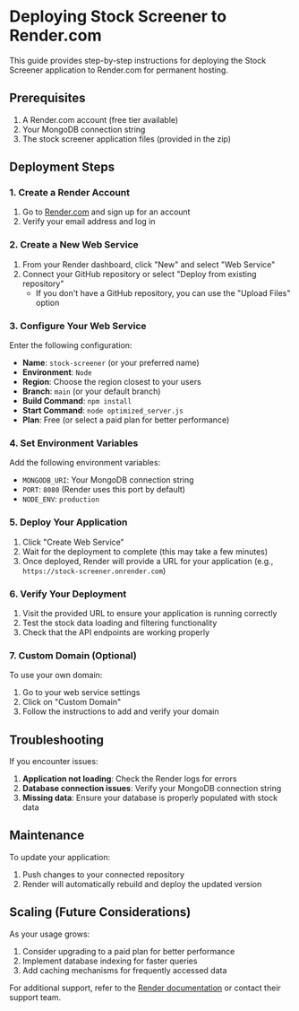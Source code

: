 # Deploying Stock Screener to Render.com

This guide provides step-by-step instructions for deploying the Stock Screener application to Render.com for permanent hosting.

## Prerequisites

1. A Render.com account (free tier available)
2. Your MongoDB connection string
3. The stock screener application files (provided in the zip)

## Deployment Steps

### 1. Create a Render Account

1. Go to [Render.com](https://render.com/) and sign up for an account
2. Verify your email address and log in

### 2. Create a New Web Service

1. From your Render dashboard, click "New" and select "Web Service"
2. Connect your GitHub repository or select "Deploy from existing repository"
   - If you don't have a GitHub repository, you can use the "Upload Files" option

### 3. Configure Your Web Service

Enter the following configuration:
- **Name**: `stock-screener` (or your preferred name)
- **Environment**: `Node`
- **Region**: Choose the region closest to your users
- **Branch**: `main` (or your default branch)
- **Build Command**: `npm install`
- **Start Command**: `node optimized_server.js`
- **Plan**: Free (or select a paid plan for better performance)

### 4. Set Environment Variables

Add the following environment variables:
- `MONGODB_URI`: Your MongoDB connection string
- `PORT`: `8080` (Render uses this port by default)
- `NODE_ENV`: `production`

### 5. Deploy Your Application

1. Click "Create Web Service"
2. Wait for the deployment to complete (this may take a few minutes)
3. Once deployed, Render will provide a URL for your application (e.g., `https://stock-screener.onrender.com`)

### 6. Verify Your Deployment

1. Visit the provided URL to ensure your application is running correctly
2. Test the stock data loading and filtering functionality
3. Check that the API endpoints are working properly

### 7. Custom Domain (Optional)

To use your own domain:
1. Go to your web service settings
2. Click on "Custom Domain"
3. Follow the instructions to add and verify your domain

## Troubleshooting

If you encounter issues:

1. **Application not loading**: Check the Render logs for errors
2. **Database connection issues**: Verify your MongoDB connection string
3. **Missing data**: Ensure your database is properly populated with stock data

## Maintenance

To update your application:
1. Push changes to your connected repository
2. Render will automatically rebuild and deploy the updated version

## Scaling (Future Considerations)

As your usage grows:
1. Consider upgrading to a paid plan for better performance
2. Implement database indexing for faster queries
3. Add caching mechanisms for frequently accessed data

For additional support, refer to the [Render documentation](https://render.com/docs) or contact their support team.
